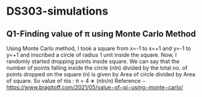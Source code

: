 # DS303-simulations

## Q1-Finding value of π using Monte Carlo Method
Using Monte Carlo method, I took a square from x=-1 to x=+1 and y=-1 to y=+1 and inscribed a
circle of radius 1 unit inside the square. Now, I randomly started dropping points inside square. We can
say that the number of points falling inside the circle (nIn) divided by the total no. of points dropped
on the square (n) is given by Area of circle divided by Area of square. So value of πis :
π = 4 ∗ (nIn/n)
Reference − https://www.bragitoff.com/2021/05/value−of−pi−using−monte−carlo/
  

